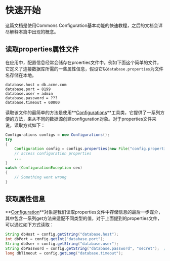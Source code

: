 # 快速开始
这篇文档是使用Commons Configuration基本功能的快速教程，之后的文档会详尽解释本篇中出现的概念。

## 读取properties属性文件

在应用中，配置信息经常会储存在proerties文件中。例如下面这个简单的文件，它定义了连接数据库所需的一些属性信息，假设它以`database.properties`为文件名存储在本地。

```
database.host = db.acme.com
database.port = 8199
database.user = admin
database.password = ???
database.timeout = 60000
```

读取该文件的最简单的方法是使用**[Configurations](https://commons.apache.org/proper/commons-configuration/apidocs/org/apache/commons/configuration2/builder/fluent/Configurations.html)**工具类，它提供了一系列方便的方法，来从不同的数据源创建configuration对象。对于properties文件来说，读取方式如下：

```java
Configurations configs = new Configurations();
try
{
    Configuration config = configs.properties(new File("config.properties"));
    // access configuration properties
    ...
}
catch (ConfigurationException cex)
{
    // Something went wrong
}
```

## 获取属性信息

**[Configuration](https://commons.apache.org/proper/commons-configuration/apidocs/org/apache/commons/configuration2/Configuration.html)**对象是我们读取properties文件中存储信息的最后一步媒介，其中包含一系列get方法来适配不同类型的值，对于上面提到的properties文件，可以通过如下方式读取：

```java
String dbHost = config.getString("database.host");
int dbPort = config.getInt("database.port");
String dbUser = config.getString("database.user");
String dbPassword = config.getString("database.password", "secret");  // provide a default
long dbTimeout = config.getLong("database.timeout");
```
